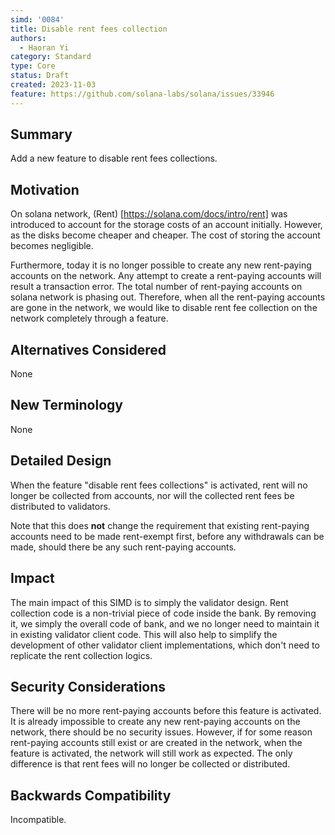 ```yaml
---
simd: '0084'
title: Disable rent fees collection
authors:
  - Haoran Yi
category: Standard
type: Core
status: Draft
created: 2023-11-03
feature: https://github.com/solana-labs/solana/issues/33946
---
```


## Summary

Add a new feature to disable rent fees collections.

## Motivation

On solana network, (Rent) [https://solana.com/docs/intro/rent] was introduced to
account for the storage costs of an account initially. However, as the disks
become cheaper and cheaper. The cost of storing the account becomes negligible.

Furthermore, today it is no longer possible to create any new rent-paying
accounts on the network. Any attempt to create a rent-paying accounts will
result a transaction error. The total number of rent-paying accounts on solana
network is phasing out. Therefore, when all the rent-paying accounts are gone in
the network, we would like to disable rent fee collection on the network
completely through a feature.


## Alternatives Considered

None

## New Terminology

None

## Detailed Design

When the feature "disable rent fees collections" is activated, rent will no
longer be collected from accounts, nor will the collected rent fees be
distributed to validators.

Note that this does **not** change the requirement that existing rent-paying
accounts need to be made rent-exempt first, before any withdrawals can be
made, should there be any such rent-paying accounts.

## Impact

The main impact of this SIMD is to simply the validator design. Rent collection
code is a non-trivial piece of code inside the bank. By removing it, we simply
the overall code of bank, and we no longer need to maintain it in existing
validator client code. This will also help to simplify the development of other
validator client implementations, which don't need to replicate the rent
collection logics.


## Security Considerations

There will be no more rent-paying accounts before this feature is activated. It
is already impossible to create any new rent-paying accounts on the network,
there should be no security issues. However, if for some reason rent-paying
accounts still exist or are created in the network, when the feature is
activated, the network will still work as expected. The only difference is that
rent fees will no longer be collected or distributed.


## Backwards Compatibility

Incompatible.
